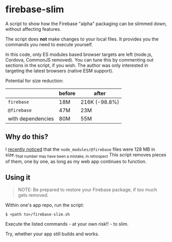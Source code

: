 # firebase-slim

A script to show how the Firebase "alpha" packaging can be slimmed down, without affecting features.

The script does **not** make changes to your local files. It provides you the commands you need to execute yourself.

In this code, only ES modules based browser targets are left (node.js, Cordova, CommonJS removed). You can tune this by commenting out sections in the script, if you wish. The author was only interested in targeting the latest browsers (native ESM support).

Potential for size reduction:

||before|after|
|---|---|---|
|`firebase`|18M|216K (-98.8%)|
|`@firebase`|47M|23M|
|with dependencies|80M|55M|


## Why do this?

I [recently noticed](https://github.com/firebase/firebase-js-sdk/discussions/4588#discussioncomment-469743) that the `node_modules/@firebase` files were 128 MB in size.<sub>That number may have been a mistake, in retrospect</sub> This script removes pieces of them, one by one, as long as my web app continues to function.

## Using it

>NOTE: Be prepared to restore your Firebase package, if too much gets removed.

Within one's app repo, run the script:

```
$ <path to>/firebase-slim.sh
```

Execute the listed commands - at your own risk!! - to slim.

Try, whether your app still builds and works.


<!-- disabled
## Results

### Initial

```
$ du -h node_modules/firebase
...
 18M	node_modules/firebase
```

These files are only proxies to `@firebase`. They should be feather weight.

```
$ du -h node_modules/@firebase
...
 47M	node_modules/@firebase
```

hmm... that's not 128M.
 
With all the dependencies as well:

```
$ du -h node_modules
...
 80M	node_modules
```
-->

